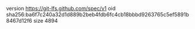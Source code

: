 version https://git-lfs.github.com/spec/v1
oid sha256:ba6f7c240a32d1d889b2beb4fdb6fc4cb18bbbd9263765c5ef5891b8467d12f6
size 4894
